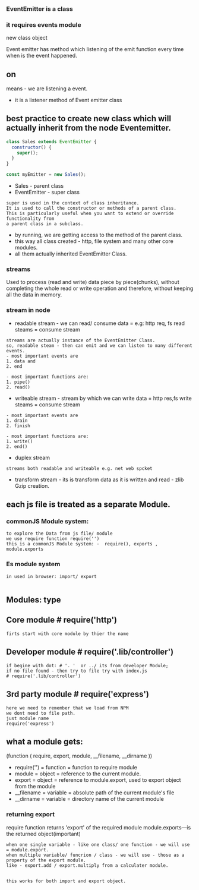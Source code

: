 ### EventEmitter is a class
### it requires events module 
new class object

Event emitter has method which listening of the emit function every time when is the event happened.

## on 
means - we are listening a event.
- it is a listener method of Event emitter class 



## best practice to create new class which will actually inherit from the node Eventemitter.
```javascript
class Sales extends EventEmitter {
  constructor() {
    super();
  }
}

const myEmitter = new Sales(); 
```
* Sales - parent class
* EventEmitter - super class 
``` 
super is used in the context of class inheritance. 
It is used to call the constructor or methods of a parent class. 
This is particularly useful when you want to extend or override functionality from 
a parent class in a subclass.
```
* by running, we are getting access to the method of the parent class. 
* this way all class created - http, file system and many other core modules. 
* all them actually inherited EventEmitter Class. 

### streams
Used to process (read and write) data piece by piece(chunks), 
without completing the whole read or write operation and therefore, 
without keeping all the data in memory. 

### stream in node 
- readable stream - we can read/ consume data = e.g: http req, fs read steams = consume stream
```
streams are actually instance of the EventEmitter Class. 
so, readable steam - then can emit and we can listen to many different events. 
- most important events are 
1. data and 
2. end

- most important functions are: 
1. pipe()
2. read()
```
- writeable stream - stream by which we can write data = http res,fs write steams = consume stream
``` 
- most important events are 
1. drain
2. finish

- most important functions are: 
1. write()
2. end()

```
- duplex stream
```
streams both readable and writeable e.g. net web spcket
```
- transform stream - its is transform data as it is written and read - zlib Gzip creation.


## each js file is treated as a separate Module. 
### commonJS Module system:
```
to explore the Data from js file/ module 
we use require function require('')
this is a commonJS Module system: -  require(), exports , module.exports

```
### Es module system
```
in used in browser: import/ export 


```

## Modules: type
## Core module        # require('http')
```
firts start with core module by thier the name 

```
## Developer module   # require('.lib/controller')
```
if begine with dot: # '. '  or ../ its from developer Module;
if no file found - then try to file try with index.js 
# require('.lib/controller')
```
## 3rd party module   # require('express')
```
here we need to remember that we load from NPM 
we dont need to file path.
just module name 
require('express')
```

## what a module gets: 
(function ( require, export, module, __filename, __dirname ))
* require('') = function = function to require module
* module = object = reference to the current module.
* export = object = reference to module.export, used to export object from the module
* __filename = variable = absolute path of the current module's file
* __dirname = variable = directory name of the current module

### returning export 
require function returns 'export' of the required module
module.exports—is the returned object(important)
``` 
when one single variable - like one class/ one function - we will use = module.export.
when multiple variable/ funcrion / class - we will use - those as a property of the export module. 
like - export.add / export.multiply from a calculater module. 


this works for both import and export object. 
```

